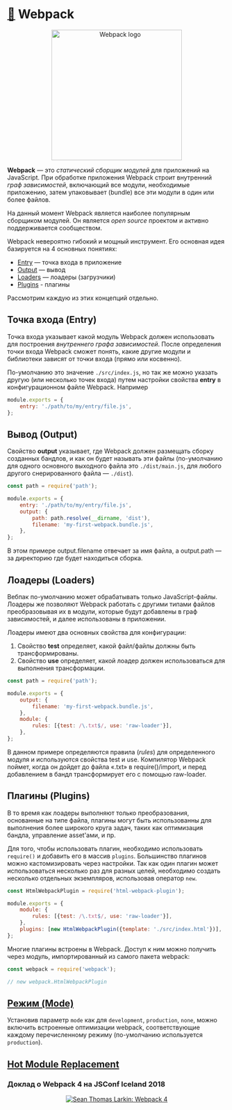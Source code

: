 # [ :link:](https://webpack.js.org/) Webpack

<p align="center">
    <img
        width='300'
        title='Webpack logo'
        src="https://camo.githubusercontent.com/d18f4a7a64244f703efcb322bf298dcb4ca38856/68747470733a2f2f7765627061636b2e6a732e6f72672f6173736574732f69636f6e2d7371756172652d6269672e737667"
    />
</p>

**Webpack** — это _статический сборщик модулей_ для приложений на JavaScript. При обработке приложения Webpack строит внутренний _граф зависимостей_, включающий все модули, необходимые приложению, затем упаковывает (bundle) все эти модули в один или более файлов.

На данный момент Webpack является наиболее популярным сборщиком модулей. Он является _open source_ проектом и активно поддерживается сообществом.

Webpack невероятно гибокий и мощный инструмент. Его основная идея базируется на 4 основных понятиях:

-   [Entry](https://webpack.js.org/concepts/#entry) — точка входа в приложение
-   [Output](https://webpack.js.org/concepts/#output) — вывод
-   [Loaders](https://webpack.js.org/concepts/#loaders) — лоадеры (загрузчики)
-   [Plugins](https://webpack.js.org/concepts/#plugins) - плагины

Рассмотрим каждую из этих концепций отдельно.

## Точка входа (Entry)

Точка входа указывает какой модуль Webpack должен использовать для построения _внутреннего графа зависимостей_. После определения точки входа Webpack сможет понять, какие другие модули и библиотеки зависят от точки входа (прямо или косвенно).

По-умолчанию это значение `./src/index.js`, но так же можно указать другую (или несколько точек входа) путем настройки свойства **entry** в конфигурационном файле Webpack. Например

```javascript
module.exports = {
    entry: './path/to/my/entry/file.js',
};
```

## Вывод (Output)

Свойство **output** указывает, где Webpack должен размещать сборку созданных бандлов, и как он будет называть эти файлы (по-умолчанию для одного основного выходного файла это `./dist/main.js`, для любого другого снерированного файла — `./dist`).

```javascript
const path = require('path');

module.exports = {
    entry: './path/to/my/entry/file.js',
    output: {
        path: path.resolve(__dirname, 'dist'),
        filename: 'my-first-webpack.bundle.js',
    },
};
```

В этом примере output.filename отвечает за имя файла, а output.path — за директорию где будет находиться сборка.

## Лоадеры (Loaders)

Вебпак по-умолчанию может обрабатывать только JavaScript-файлы. Лоадеры же позволяют Webpack работать с другими типами файлов преобразовывая их в модули, которые будут добавлены в граф зависимостей, и далее использованы в приложении.

Лоадеры имеют два основных свойства для конфигурации:

1.  Свойство **test** определяет, какой файл/файлы должны быть трансформированы.
2.  Свойство **use** определяет, какой лоадер должен использоваться для выполнения трансформации.

```javascript
const path = require('path');

module.exports = {
    output: {
        filename: 'my-first-webpack.bundle.js',
    },
    module: {
        rules: [{test: /\.txt$/, use: 'raw-loader'}],
    },
};
```

В данном примере определяются правила (_rules_) для определенного модуля и используются свойства test и use. Компилятор Webpack поймет, когда он дойдет до файла «.txt» в require()/import, и перед добавлением в бандл трансформирует его с помощью raw-loader.

## Плагины (Plugins)

В то время как лоадеры выполняют только преобразования, основанные на типе файла, плагины могут быть использованны для выполнения более широкого круга задач, таких как оптимизация бандла, управление asset'ами, и пр.

Для того, чтобы использовать плагин, необходимо использовать `require()` и добавить его в массив `plugins`. Большинство плагинов можно кастомизировать через настройки. Так как один плагин может использоваться несколько раз для разных целей, необходимо создать несколько отдельных экземпляров, использовав оператор `new`.

```javascript
const HtmlWebpackPlugin = require('html-webpack-plugin');

module.exports = {
    module: {
        rules: [{test: /\.txt$/, use: 'raw-loader'}],
    },
    plugins: [new HtmlWebpackPlugin({template: './src/index.html'})],
};
```

Многие плагины встроены в Webpack. Доступ к ним можно получить через модуль, импортированный из самого пакета webpack:

```javascript
const webpack = require('webpack');

// new webpack.HtmlWebpackPlugin
```

## [Режим (Mode)](https://webpack.js.org/concepts/mode/)

Установив параметр `mode` как для `development`, `production`, `none`, можно включить встроенные оптимизации webpack, соответствующие каждому перечисленному режиму (по-умолчанию используется `production`).

## [Hot Module Replacement](https://webpack.js.org/concepts/hot-module-replacement/)

### Доклад о Webpack 4 на JSConf Iceland 2018

<p align="center">
    <a
        href="https://youtu.be/jUTE7lmrS70"
        target="_blank"
    >
        <img
            src="https://img.youtube.com/vi/jUTE7lmrS70/hqdefault.jpg"
            alt="Sean Thomas Larkin: Webpack 4"
        />
    </a>
</p>
